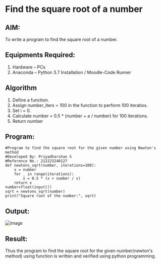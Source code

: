 # Find the square root of a number

## AIM:
To write a program to find the square root of a number.

## Equipments Required:
1. Hardware – PCs
2. Anaconda – Python 3.7 Installation / Moodle-Code Runner

## Algorithm
1. Define a function.
2. Assign number_iters = 100 in the function to perform 100 iteratios.
3. Set i = 0.
4. Calculate  number = 0.5 * (number + a / number) for 100 iterations.
5. Return number

## Program:
```
#Program to find the square root for the given number using Newton's method
#Developed By: Priyadharshan S
#Reference No.: 212223240127
def newtons_sqrt(number, iterations=100):
    x = number  
    for _ in range(iterations):
        x = 0.5 * (x + number / x)  
    return x
number=float(input())
sqrt = newtons_sqrt(number)
print("Square root of the number:", sqrt)

```

## Output:

![image](https://github.com/S-Priyadharshan/Square-root-of-a-number/assets/145854138/0e5c67a6-0df3-42e3-95bb-7969128346b4)

## Result:
Thus the program to find the square root for the given number(newton's method) using function is written and verified using python programming.
